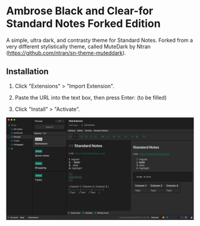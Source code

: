 # Ambrose Black and Clear-for Standard Notes Forked Edition

A simple, ultra dark, and contrasty theme for Standard Notes.
Forked from a very different stylistically theme, called MuteDark by Ntran (https://github.com/ntran/sn-theme-muteddark).

## Installation

1. Click "Extensions" > "Import Extension".
2. Paste the URL into the text box, then press Enter:
    (to be filled)

3. Click "Install" > "Activate".

![thumbnail.png](./thumbnail.png)
